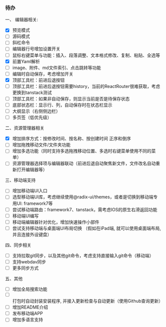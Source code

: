 ### 待办

一、 编辑器相关:

- [X]  预览模式
- [ ]  源码模式
- [ ]  斜杠命令
- [ ]  编辑器行号增加设置开关
- [ ]  鼠标右键菜单与功能：插入、段落调整、文本格式修改、复制、粘贴、全选等
- [X]  前置Yaml解析
- [ ]  image、附件、md文件索引、点击跳转等功能
- [ ]  编辑时自动保存，考虑增加开关
- [X]  顶部工具栏：前进后退按钮
- [ ]  顶部工具栏：前进后退按钮需要history，当前的ReactRouter很难获取，考虑更换到tanstack测试
- [ ]  顶部工具栏：如果非自动保存，则显示当前是否是待保存状态
- [ ]  底部状态栏：显示行、列，自动保存时在状态栏显示
- [ ]  大纲显示（右侧侧边栏）
- [ ]  多页签（低优先级）

二、资源管理器相关

- [X]  增加排序方式：按修改时间、按名称、按创建时间 正序和倒序
- [ ]  增加拖拽移动文件/文件夹功能
- [ ]  增加多选功能（同时支持多选拖拽移动位置、多选时右键菜单使用不同的菜单）
- [ ]  资源管理器选择项与编辑器联动（前进后退自动聚焦新文件，文件改名自动重新打开编辑器等）

三、移动端支持

- [ ]  增加移动端UI入口
- [ ]  选型移动端UI库，考虑继续使用@radix-ui/themes，或者是切换到移动端专用UI: framework7等
- [ ]  尝试移动端路由：framework7、tanstack，需考虑IOS的原生右滑返回功能
- [ ]  移动端UI编写
- [ ]  移动端编辑器针对优化，增加快速操作小部件
- [ ]  尝试支持移动端与桌面端UI布局切换 （假如在iPad端, 就可以使用桌面端布局, 并且连接外设键盘）

四、同步相关

- [ ]  支持拉取git同步，以及其他git命令，考虑支持直接输入git命令（移动端）
- [ ]  支持webdav同步
- [ ]  更多同步方式

五、其他

- [ ]  增加全局搜索功能
- [ ]  打包时自动封装安装程序, 并接入更新检查与自动更新（使用Github查询更新）
- [ ]  增加README介绍
- [ ]  发布移动端APP
- [ ]  增加多语言支持
